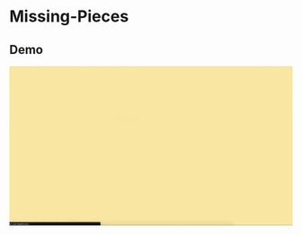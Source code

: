 # Missing-Pieces
## Demo
![Demo](https://github.com/qpiu/Missing-Pieces/blob/master/missing_pieces_demo.gif)
